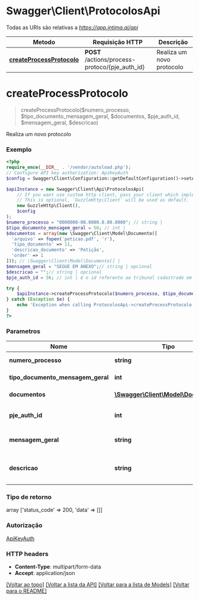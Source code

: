 # Swagger\Client\ProtocolosApi

Todas as URIs são relativas a *https://app.intima.ai/api*

Metodo | Requisição HTTP | Descrição
------------- | ------------- | -------------
[**createProcessProtocolo**](ProtocolosApi.md#createprocessprotocolo) | **POST** /actions/process-protoco/{pje_auth_id} | Realiza um novo protocolo

# **createProcessProtocolo**
> createProcessProtocolo($numero_processo, $tipo_documento_mensagem_geral, $documentos, $pje_auth_id, $mensagem_geral, $descricao)

Realiza um novo protocolo

### Exemplo
```php
<?php
require_once(__DIR__ . '/vendor/autoload.php');
// Configure API key authorization: ApiKeyAuth
$config = Swagger\Client\Configuration::getDefaultConfiguration()->setApiKey('api_token', 'YOUR_API_KEY');

$apiInstance = new Swagger\Client\Api\ProtocolosApi(
    // If you want use custom http client, pass your client which implements `GuzzleHttp\ClientInterface`.
    // This is optional, `GuzzleHttp\Client` will be used as default.
    new GuzzleHttp\Client(),
    $config
);
$numero_processo = "0000000-00.0000.0.00.0000"; // string | 
$tipo_documento_mensagem_geral = 56; // int | 
$documentos = array(new \Swagger\Client\Model\Documento([
  'arquivo' => fopen('peticao.pdf', 'r'),
  'tipo_documento' => 11,
  'descricao_documento' => 'Petição',
  'order' => 1
])); // \Swagger\Client\Model\Documento[] | 
$mensagem_geral = "SEGUE EM ANEXO";// string | opcional
$descricao = "";// string | opcional
$pje_auth_id = 56; // int | é o id referente ao tribunal cadastrado em \"Tribunais ativos\" no Intima.ai

try {
    $apiInstance->createProcessProtocolo($numero_processo, $tipo_documento_mensagem_geral, $documentos, $pje_auth_id, $mensagem_geral, $descricao);
} catch (Exception $e) {
    echo 'Exception when calling ProtocolosApi->createProcessProtocolo: ', $e->getMessage(), PHP_EOL;
}
?>
```

### Parametros

Nome | Tipo | Descrição | Notas
------------- | ------------- | ------------- | -------------
 **numero_processo** | **string**| é o numero do processo no qual se deseja realizar o protocolo | [obrigatório]
 **tipo_documento_mensagem_geral** | **int**| é o id referente ao tipo de documento da mensagem geral | [obrigatório]
 **documentos** | [**\Swagger\Client\Model\Documento[]**](../Model/\Swagger\Client\Model\Documento.md)| são os anexos relacionados ao protocolo | [opcional]
 **pje_auth_id** | **int**| é o id referente ao tribunal cadastrado em \&quot;Tribunais ativos\&quot; no Intima.ai | [obrigatório]
 **mensagem_geral** | **string**| é o texto do conteúdo do protocolo (texto padrão: SEGUE EM ANEXO) | [opcional]
 **descricao** | **string**| é a descrição da mensagem geral (caso não se informe este campo, ele assumira o valor do campo tipo_documento_mensagem_geral) | [opcional]

### Tipo de retorno

array ['status_code' => 200, 'data' => []]

### Autorização

[ApiKeyAuth](../../README.md#ApiKeyAuth)

### HTTP headers

 - **Content-Type**: multipart/form-data
 - **Accept**: application/json

[[Voltar ao topo]](#) [[Voltar a lista da API]](../../README.md#documentation-for-api-endpoints) [[Voltar para a lista de Models]](../../README.md#documentation-for-models) [[Voltar para o README]](../../README.md)

